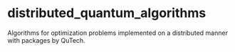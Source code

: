 # distributed_quantum_algorithms
Algorithms for optimization problems implemented on a distributed manner with packages by QuTech. 
